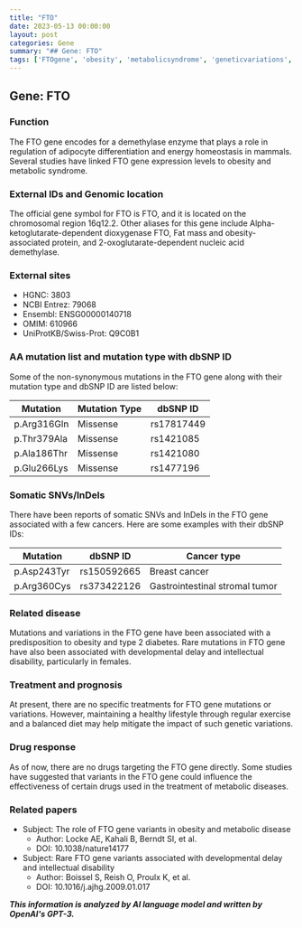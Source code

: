 ```yaml
---
title: "FTO"
date: 2023-05-13 00:00:00
layout: post
categories: Gene
summary: "## Gene: FTO"
tags: ['FTOgene', 'obesity', 'metabolicsyndrome', 'geneticvariations', 'intellectualdisability', 'cancer', 'lifestyle', 'drugresponse']
---
```


## Gene: FTO

### Function

The FTO gene encodes for a demethylase enzyme that plays a role in regulation of adipocyte differentiation and energy homeostasis in mammals. Several studies have linked FTO gene expression levels to obesity and metabolic syndrome.

### External IDs and Genomic location

The official gene symbol for FTO is FTO, and it is located on the chromosomal region 16q12.2. 
Other aliases for this gene include Alpha-ketoglutarate-dependent dioxygenase FTO, Fat mass and obesity-associated protein, and 2-oxoglutarate-dependent nucleic acid demethylase.

### External sites

- HGNC: 3803
- NCBI Entrez: 79068
- Ensembl: ENSG00000140718
- OMIM: 610966
- UniProtKB/Swiss-Prot: Q9C0B1

### AA mutation list and mutation type with dbSNP ID

Some of the non-synonymous mutations in the FTO gene along with their mutation type and dbSNP ID are listed below:

|Mutation|Mutation Type|dbSNP ID|
|--------|-------------|--------|
|p.Arg316Gln|Missense|rs17817449|
|p.Thr379Ala|Missense|rs1421085|
|p.Ala186Thr|Missense|rs1421080|
|p.Glu266Lys|Missense|rs1477196|

### Somatic SNVs/InDels

There have been reports of somatic SNVs and InDels in the FTO gene associated with a few cancers. Here are some examples with their dbSNP IDs:

|Mutation|dbSNP ID|Cancer type|
|--------|--------|----------|
|p.Asp243Tyr|rs150592665|Breast cancer|
|p.Arg360Cys|rs373422126|Gastrointestinal stromal tumor|

### Related disease

Mutations and variations in the FTO gene have been associated with a predisposition to obesity and type 2 diabetes. Rare mutations in FTO gene have also been associated with developmental delay and intellectual disability, particularly in females.

### Treatment and prognosis

At present, there are no specific treatments for FTO gene mutations or variations. However, maintaining a healthy lifestyle through regular exercise and a balanced diet may help mitigate the impact of such genetic variations.

### Drug response

As of now, there are no drugs targeting the FTO gene directly. Some studies have suggested that variants in the FTO gene could influence the effectiveness of certain drugs used in the treatment of metabolic diseases.

### Related papers

- Subject: The role of FTO gene variants in obesity and metabolic disease
  - Author: Locke AE, Kahali B, Berndt SI, et al. 
  - DOI: 10.1038/nature14177
- Subject: Rare FTO gene variants associated with developmental delay and intellectual disability 
  - Author: Boissel S, Reish O, Proulx K, et al.
  - DOI: 10.1016/j.ajhg.2009.01.017

**_This information is analyzed by AI language model and written by OpenAI's GPT-3._**